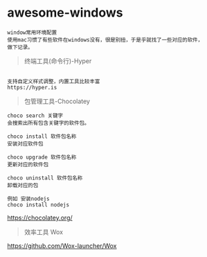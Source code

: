 # awesome-windows
```
window常用环境配置
使用mac习惯了有些软件在windows没有，很是别扭，于是乎就找了一些对应的软件，
做下记录。
```
> 终端工具(命令行)-Hyper
```

支持自定义样式调整，内置工具比较丰富
https://hyper.is
```

> 包管理工具-Chocolatey

```
choco search 关键字
会搜索出所有包含关键字的软件包。

choco install 软件包名称
安装对应软件包

choco upgrade 软件包名称 
更新对应的软件包

choco uninstall 软件包名称
卸载对应的包

例如 安装nodejs 
choco install nodejs
```
https://chocolatey.org/

> 效率工具 Wox

https://github.com/Wox-launcher/Wox

